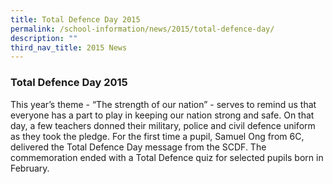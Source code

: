 ```yaml
---
title: Total Defence Day 2015
permalink: /school-information/news/2015/total-defence-day/
description: ""
third_nav_title: 2015 News
---
```

### **Total Defence Day 2015**
This year’s theme - “The strength of our nation” - serves to remind us that everyone has a part to play in keeping our nation strong and safe. On that day, a few teachers donned their military, police and civil defence uniform as they took the pledge. For the first time a pupil, Samuel Ong from 6C, delivered the Total Defence Day message from the SCDF. The commemoration ended with a Total Defence quiz for selected pupils born in February.